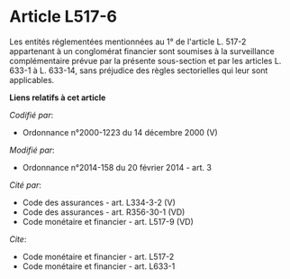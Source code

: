 # Article L517-6

Les entités réglementées mentionnées au 1° de l'article L. 517-2 appartenant à un conglomérat financier sont soumises à la
surveillance complémentaire prévue par la présente sous-section et par les articles L. 633-1 à L. 633-14, sans préjudice des
règles sectorielles qui leur sont applicables.

**Liens relatifs à cet article**

_Codifié par_:

  - Ordonnance n°2000-1223 du 14 décembre 2000 (V)

_Modifié par_:

  - Ordonnance n°2014-158 du 20 février 2014 - art. 3

_Cité par_:

  - Code des assurances - art. L334-3-2 (V)
  - Code des assurances - art. R356-30-1 (VD)
  - Code monétaire et financier - art. L517-9 (VD)

_Cite_:

  - Code monétaire et financier - art. L517-2
  - Code monétaire et financier - art. L633-1
